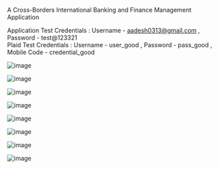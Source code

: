 A Cross-Borders International Banking and Finance Management Application

Application Test Credentials : Username - aadesh0313@gmail.com , Password - test@123321 </br>
Plaid Test Credentials : Username - user_good , Password - pass_good , Mobile Code - credential_good

![image](https://github.com/Aadesh098/horizon/assets/48157409/5ae34812-e87d-4683-b98e-2d3033c2b532)

![image](https://github.com/Aadesh098/horizon/assets/48157409/3ee74cf5-d4a4-457b-a173-a5dfe3f15ef7)

![image](https://github.com/Aadesh098/horizon/assets/48157409/30412607-a0b7-41f9-9f9c-f340cf4cc645)

![image](https://github.com/Aadesh098/horizon/assets/48157409/7913ddda-6bc8-483f-b388-82bbf6ea3dd2)

![image](https://github.com/Aadesh098/horizon/assets/48157409/05544084-adc6-4962-8cee-da34e13454a3)

![image](https://github.com/Aadesh098/horizon/assets/48157409/06b308c3-34ab-4a29-a9ab-070d3fd96a50)

![image](https://github.com/Aadesh098/horizon/assets/48157409/2c2d16b2-9a67-430e-a6bc-5330876f39f2)

![image](https://github.com/Aadesh098/horizon/assets/48157409/9fca58ae-3543-45b6-a903-d9bc8a9652df)


